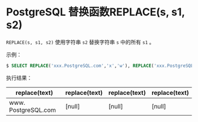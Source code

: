 # PostgreSQL 替换函数REPLACE(s, s1, s2)

`REPLACE(s, s1, s2)` 使用字符串 `s2` 替换字符串 `s` 中的所有 `s1` 。

示例：

```sql
$ SELECT REPLACE('xxx.PostgreSQL.com','x','w'), REPLACE('xxx.PostgreSQL.com',NULL,'w'), REPLACE('xxx.PostgreSQL.com','x',NULL), REPLACE(NULL,'x','w');
```

执行结果：

|replace(text)|replace(text)|replace(text)|replace(text)|
|-----|-----|-----|-----|
|www. PostgreSQL.com |   [null]      |     [null]    | [null]|
